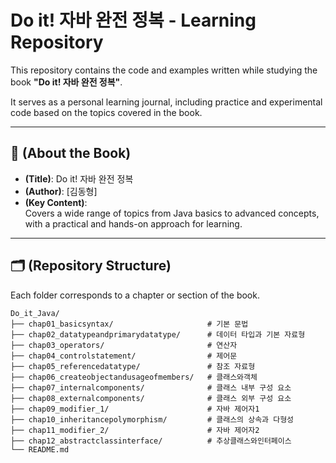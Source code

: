 # Do it! 자바 완전 정복 - Learning Repository

This repository contains the code and examples written while studying the book **"Do it! 자바 완전 정복"**.  

It serves as a personal learning journal, including practice and experimental code based on the topics covered in the book.

---

## 📖 (About the Book)
- **(Title)**: Do it! 자바 완전 정복
- **(Author)**: [김동형]
- **(Key Content)**:   
  Covers a wide range of topics from Java basics to advanced concepts, with a practical and hands-on approach for learning.

---

## 🗂️ (Repository Structure) 
Each folder corresponds to a chapter or section of the book.

```plaintext
Do_it_Java/
├── chap01_basicsyntax/                     # 기본 문법
├── chap02_datatypeandprimarydatatype/      # 데이터 타입과 기본 자료형
├── chap03_operators/                       # 연산자
├── chap04_controlstatement/                # 제어문
├── chap05_referencedatatype/               # 참조 자료형
├── chap06_createobjectandusageofmembers/   # 클래스와객체
├── chap07_internalcomponents/              # 클래스 내부 구성 요소 
├── chap08_externalcomponents/              # 클래스 외부 구성 요소
├── chap09_modifier_1/                      # 자바 제어자1
├── chap10_inheritancepolymorphism/         # 클래스의 상속과 다형성
├── chap11_modifier_2/                      # 자바 제어자2
├── chap12_abstractclassinterface/          # 추상클래스와인터페이스
└── README.md
